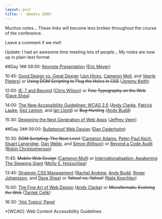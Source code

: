 ```yaml
---
layout: post
title: ! '@media 2006'
---
```

Muchos notes… These links will become less broken throughout the course
of the conference.

Leave a comment if we met!

Update: I had an awesome time meeting lots of people… My notes are now
up in plain-text format.

##Day 1##
09:00: [Keynote Presentation][Day 1 0900] ([Eric Meyer][])

10:45: [Good Design vs. Great Design][Day 1 1045a] ([Jon Hicks][],
[Cameron Moll][], and [Veerle Pieters][]) or <del>Using DOM Scripting to
Plug the Holes in CSS</del> ([Jeremy Keith][])

12:00: [IE: 7 and Beyond][Day 1 1200a] ([Chris Wilson][]) or <del>Fine
Typography on the Web</del> ([Dave Shea][])

14:00: [The New Accessibility Guidelines: WCAG 2.0][Day 1 1400a] ([Andy
Clarke][], [Patrick Lauke][], [Gez Lemon][], and [Ian Lloyd][]) or
<del>Bug Hunting</del> ([Andy Budd][])

15:30: [Designing the Next Generation of Web Apps][Day 1 1530] ([Jeffrey
Veen][])

##Day 2##
09:00: [Bulletproof Web Design][Day 2 0900] ([Dan Cederholm][])

10:30: <del>DOM Scripting: The Next Level</del> ([Cameron Adams][],
[Peter-Paul Koch][], [Stuart Langridge][], [Dan Webb][], and [Simon
Willison][]) or [Beyond a Code Audit][Day 2 1030b] ([Robin
Christopherson][])

11:45: <del>Mobile Web Design</del> ([Cameron Moll][]) or
[Internationalisation: Awakening The Sleeping Giant][Day 2 1145b]
([Molly E. Holzschlag][])

13:45: [Strategic CSS Management][Day 2 1345a] ([Rachel Andrew][], [Andy
Budd][], [Roger Johansson][], and [Dave Shea][]) or <del>Yahoo! vs.
Yahoo!</del> ([Nate Koechley][])

15:00: [The Fine Art of Web Design][Day 2 1500a] ([Andy Clarke][]) or
<del>Microformats: Evolving the Web</del> ([Tantek Çelik][])

16:30: ['Hot Topics' Panel][Day 2 1630]

[Eric Meyer]: http://meyerweb.com/
[Jon Hicks]: http://hicksdesign.co.uk/
[Cameron Moll]: http://authenticboredom.com/
[Veerle Pieters]: http://veerle.duoh.com/
[Jeremy Keith]: http://adactio.com/
[Chris Wilson]: http://blogs.msdn.com/ie/
[Dave Shea]: http://mezzoblue.com/
[Andy Clarke]: http://stuffandnonsense.co.uk/
[Patrick Lauke]: http://www.splintered.co.uk/
[Gez Lemon]: http://juicystudio.com/
[Ian Lloyd]: http://lloydi.com/
[Andy Budd]: http://andybudd.com/
[Jeffrey Veen]: http://veen.com/jeff/
[Dan Cederholm]: http://simplebits.com/
[Cameron Adams]: http://themaninblue.com/
[Peter-Paul Koch]: http://quirksmode.org/
[Stuart Langridge]: http://kryogenix.org/
[Dan Webb]: http://danwebb.net/
[Simon Willison]: http://simon.incution.com/
[Robin Christopherson]: http://www.abilitynet.org.uk/
[Molly E. Holzschlag]: http://molly.com/
[Rachel Andrew]: http://rachelandrew.co.uk/
[Roger Johansson]: http://456bereastreet.com/
[Tantek Çelik]: http://tantek.com/
[Nate Koechley]: http://nate.koechley.com/blog

[Day 1 0900]: /files/events/atmedia-2006/20060615-0900-keynote-presentation.txt
[Day 1 1045a]: /files/events/atmedia-2006/20060615-1045-good-design-vs-great-design.txt
[Day 1 1045b]: /files/events/atmedia-2006/20060615-1045-using-dom-scripting-to-plug-the-holes-in-css.txt
[Day 1 1200a]: /files/events/atmedia-2006/20060615-1200-ie-7-and-beyond.txt
[Day 1 1200b]: /files/events/atmedia-2006/20060615-1200-fine-typography-on-the-web.txt
[Day 1 1400a]: /files/events/atmedia-2006/20060615-1400-the-new-accessibility-guidelines-wcag-20.txt
[Day 1 1400b]: /files/events/atmedia-2006/20060615-1400-bug-hunting.txt
[Day 1 1530]: /files/events/atmedia-2006/20060615-1530-designing-the-next-generation-of-web-apps.txt

[Day 2 0900]: /files/events/atmedia-2006/20060616-0900-bulletproof-web-design.txt
[Day 2 1030a]: /files/events/atmedia-2006/20060616-1030-dom-scripting-the-next-level.txt
[Day 2 1030b]: /files/events/atmedia-2006/20060616-1030-beyond-a-code-audit.txt
[Day 2 1145a]: /files/events/atmedia-2006/20060616-1145-mobile-web-design.txt
[Day 2 1145b]: /files/events/atmedia-2006/20060616-1145-internationalisation-awakening-the-sleeping-giant.txt
[Day 2 1345a]: /files/events/atmedia-2006/20060616-1345-strategic-css-management.txt
[Day 2 1345b]: /files/events/atmedia-2006/20060616-1345-yahoo-vs-yahoo.txt
[Day 2 1500a]: /files/events/atmedia-2006/20060616-1500-the-fine-art-of-web-design.txt
[Day 2 1500b]: /files/events/atmedia-2006/20060616-1500-microformats-evolving-the-web.txt
[Day 2 1630]: /files/events/atmedia-2006/20060616-1630-hot-topics-panel.txt

*[WCAG]: Web Content Accessibility Guidelines
